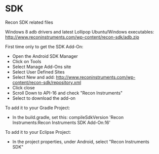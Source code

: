 # SDK
Recon SDK related files

Windows 8 adb drivers and latest Lollipop Ubuntu/Windows executables:
http://www.reconinstruments.com/wp-content/recon-sdk/adb.zip

First time only to get the SDK Add-On:
- Open the Android SDK Manager
- Click on Tools
- Select Manage Add-Ons site
- Select User Defined Sites
- Select New and add: http://www.reconinstruments.com/wp-content/recon-sdk/repository.xml
- Click close
- Scroll Down to API-16 and check "Recon Instruments"
- Select to download the add-on

To add it to your Gradle Project:
- In the build.gradle, set this:
  compileSdkVersion 'Recon Instruments:Recon Instruments SDK Add-On:16'

To add it to your Eclipse Project:
- In the project properties, under Android, select "Recon Instruments SDK"


